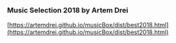 ### Music Selection 2018 by Artem Drei

[https://artemdrei.github.io/musicBox/dist/best2018.html](https://artemdrei.github.io/musicBox/dist/best2018.html)